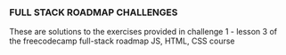 ### FULL STACK ROADMAP CHALLENGES
These are solutions to the exercises provided in challenge 1 - lesson 3 of the freecodecamp full-stack roadmap JS, HTML, CSS course